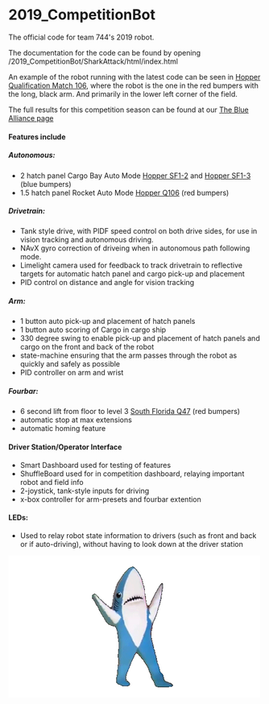 # 2019_CompetitionBot
The official code for team 744's 2019 robot.

The documentation for the code can be found by opening /2019_CompetitionBot/SharkAttack/html/index.html

An example of the robot running with the latest code can be seen in [Hopper Qualification Match 106](https://www.youtube.com/watch?v=RF7pf5sehvA), where the robot is the one in the red bumpers with the long, black arm. And primarily in the lower left corner of the field. 

The full results for this competition season can be found at our [The Blue Alliance page](https://www.thebluealliance.com/team/744/2019)

#### Features include
##### Autonomous:
* 2 hatch panel Cargo Bay Auto Mode [Hopper SF1-2](https://www.youtube.com/watch?time_continue=1&v=2D1KJ2R4SQM) and [Hopper SF1-3](https://www.youtube.com/watch?v=QXwQmYuDCyw) (blue bumpers)
* 1.5 hatch panel Rocket Auto Mode [Hopper Q106](https://www.youtube.com/watch?v=RF7pf5sehvA) (red bumpers)

##### Drivetrain:
* Tank style drive, with PIDF speed control on both drive sides, for use in vision tracking and autonomous driving.
* NAvX gyro correction of driveing when in autonomous path following mode.
* Limelight camera used for feedback to track drivetrain to reflective targets for automatic hatch panel and cargo pick-up and placement
* PID control on distance and angle for vision tracking

##### Arm:
* 1 button auto pick-up and placement of hatch panels
* 1 button auto scoring of Cargo in cargo ship
* 330 degree swing to enable pick-up and placement of hatch panels and cargo on the front and back of the robot
* state-machine ensuring that the arm passes through the robot as quickly and safely as possible
* PID controller on arm and wrist

##### Fourbar:
* 6 second lift from floor to level 3 [South Florida Q47](https://www.youtube.com/watch?time_continue=153&v=otYqbHrW5Ck) (red bumpers)
* automatic stop at max extensions
* automatic homing feature

#### Driver Station/Operator Interface
* Smart Dashboard used for testing of features
* ShuffleBoard used for in competition dashboard, relaying important robot and field info 
* 2-joystick, tank-style inputs for driving
* x-box controller for arm-presets and fourbar extention

#### LEDs:
* Used to relay robot state information to drivers (such as front and back or if auto-driving), without having to look down at the driver station

![](sharky.gif)
